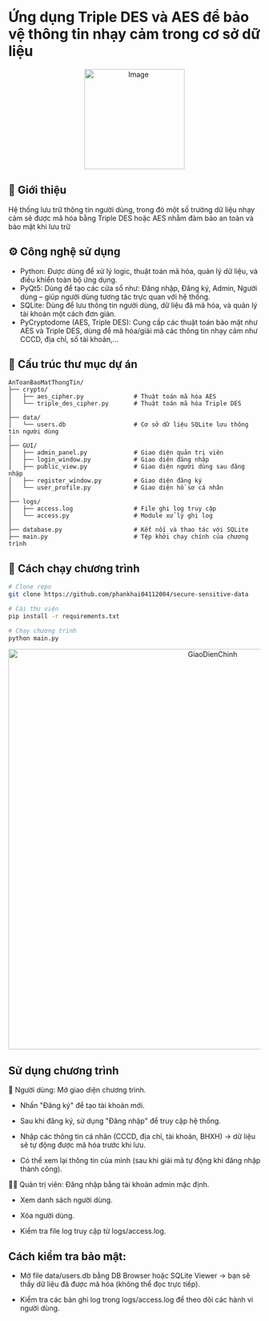 # Ứng dụng Triple DES và AES để bảo vệ thông tin nhạy cảm trong cơ sở dữ liệu
<div align="center">
<p align="center">
  <img width="200" height="200" alt="Image" src="https://github.com/user-attachments/assets/626bce02-3119-4f69-a839-82bbc3c8bc97" />
</p>
</div>

## 📝 Giới thiệu
Hệ thống lưu trữ thông tin người dùng, trong đó một số trường dữ liệu nhạy cảm sẽ được mã hóa bằng Triple DES hoặc AES nhằm đảm bảo an toàn và bảo mật khi lưu trữ

## ⚙️ Công nghệ sử dụng
- Python: Được dùng để xử lý logic, thuật toán mã hóa, quản lý dữ liệu, và điều khiển toàn bộ ứng dụng.
- PyQt5: Dùng để tạo các cửa sổ như: Đăng nhập, Đăng ký, Admin, Người dùng – giúp người dùng tương tác trực quan với hệ thống.
- SQLite: Dùng để lưu thông tin người dùng, dữ liệu đã mã hóa, và quản lý tài khoản một cách đơn giản.
- PyCryptodome (AES, Triple DES): Cung cấp các thuật toán bảo mật như AES và Triple DES, dùng để mã hóa/giải mã các thông tin nhạy cảm như CCCD, địa chỉ, số tài khoản,...

## 📁 Cấu trúc thư mục dự án
```
AnToanBaoMatThongTin/
├── crypto/
│   ├── aes_cipher.py              # Thuật toán mã hóa AES
│   └── triple_des_cipher.py       # Thuật toán mã hóa Triple DES
│
├── data/
│   └── users.db                   # Cơ sở dữ liệu SQLite lưu thông tin người dùng
│
├── GUI/
│   ├── admin_panel.py             # Giao diện quản trị viên
│   ├── login_window.py            # Giao diện đăng nhập
│   ├── public_view.py             # Giao diện người dùng sau đăng nhập
│   ├── register_window.py         # Giao diện đăng ký
│   └── user_profile.py            # Giao diện hồ sơ cá nhân
│
├── logs/
│   ├── access.log                 # File ghi log truy cập
│   └── access.py                  # Module xử lý ghi log
│
├── database.py                    # Kết nối và thao tác với SQLite
├── main.py                        # Tệp khởi chạy chính của chương trình
````

## 🚀 Cách chạy chương trình
```bash
# Clone repo
git clone https://github.com/phankhai04112004/secure-sensitive-data

# Cài thư viện
pip install -r requirements.txt

# Chạy chương trình
python main.py
```
<div align="center">
<p align="center">
  <img src="GiaoDienChinh.png" alt="GiaoDienChinh" width="800" height="800"/>
</p>
</div>

## Sử dụng chương trình
👤 Người dùng:
Mở giao diện chương trình.

- Nhấn "Đăng ký" để tạo tài khoản mới.

- Sau khi đăng ký, sử dụng "Đăng nhập" để truy cập hệ thống.

- Nhập các thông tin cá nhân (CCCD, địa chỉ, tài khoản, BHXH) → dữ liệu sẽ tự động được mã hóa trước khi lưu.

- Có thể xem lại thông tin của mình (sau khi giải mã tự động khi đăng nhập thành công).

👮‍♂️ Quản trị viên:
Đăng nhập bằng tài khoản admin mặc định.

- Xem danh sách người dùng.

- Xóa người dùng.

- Kiểm tra file log truy cập từ logs/access.log.

## Cách kiểm tra bảo mật:
- Mở file data/users.db bằng DB Browser hoặc SQLite Viewer → bạn sẽ thấy dữ liệu đã được mã hóa (không thể đọc trực tiếp).

- Kiểm tra các bản ghi log trong logs/access.log để theo dõi các hành vi người dùng.
